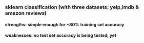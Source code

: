### sklearn classification (with three datasets: yelp,imdb & amazon reviews)
#### strengths: simple enough for ~80% training set accuracy
#### weaknesses: no test set accuracy is being tested, yet
